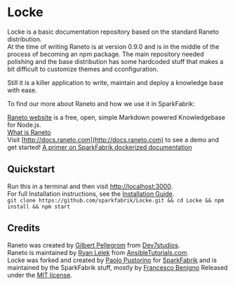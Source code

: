 Locke
======

Locke is a basic documentation repository based on the standard Raneto distribution.  
At the time of writing Raneto is at version 0.9.0 and is in the middle of the process of becoming an npm package. The main repository needed polishing and the base distribution has some hardcoded stuff that makes a bit difficult to customize themes and cconfiguration.

Still it is a killer application to write, maintain and deploy a knowledge base with ease.

To find our more about Raneto and how we use it in SparkFabrik:

[Raneto website](http://raneto.com) is a free, open, simple Markdown powered Knowledgebase for Node.js.  
[What is Raneto](http://docs.raneto.com/what-is-raneto)  
Visit [http://docs.raneto.com](http://docs.raneto.com) to see a demo and get started!
[A primer on SparkFabrik dockerized documentation](http://tech.sparkfabrik.com/2016/06/14/wait-a-minute-doc/)

Quickstart
----------

Run this in a terminal and then visit [http://localhost:3000](http://localhost:3000).  
For full Installation instructions, see the [Installation Guide](http://docs.raneto.com/install/installing-raneto).  
`git clone https://github.com/sparkfabrik/Locke.git && cd Locke && npm install && npm start`

Credits
-------

Raneto was created by [Gilbert Pellegrom](http://gilbert.pellegrom.me) from [Dev7studios](http://dev7studios.com).  
Raneto is maintained by [Ryan Lelek](http://www.ryanlelek.com) from [AnsibleTutorials.com](http://www.ansibletutorials.com).  
Locke was forked and created by [Paolo Pustorino](https://about.me/stickgrinder) for [SparkFabrik](https://www.sparkfabrik.com) and is maintained by the SparkFabrik stuff, mostly by [Francesco Benigno](https://twitter.com/benfrancesco)
Released under the [MIT license](https://raw.githubusercontent.com/gilbitron/Raneto/master/LICENSE).